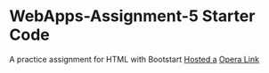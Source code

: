 # WebApps-Assignment-5 Starter Code
A practice assignment for HTML with Bootstart
[Hosted a](thttps://44-563-web-apps-f22.github.io/44563-webapps-assignment-5-S556508/)
[Opera Link](insects.html)
